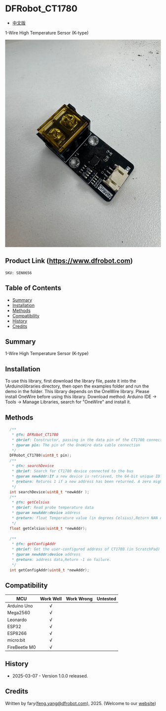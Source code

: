 DFRobot_CT1780
===========================

* [中文版](./README_CN.md)

1-Wire High Temperature Sersor (K-type)

![产品效果图片](./resources/images/DFRobot_CT1780.png)
  
## Product Link (https://www.dfrobot.com)
    SKU: SEN0656

## Table of Contents

  * [Summary](#summary)
  * [Installation](#installation)
  * [Methods](#methods)
  * [Compatibility](#compatibility)
  * [History](#history)
  * [Credits](#credits)

## Summary

1-Wire High Temperature Sersor (K-type)

## Installation

To use this library, first download the library file, paste it into the \Arduino\libraries directory, then open the examples folder and run the demo in the folder.
This library depends on the OneWire library. Please install OneWire before using this library. Download method: Arduino IDE → Tools → Manage Libraries, search for "OneWire" and install it.
## Methods

```C++
  /**
   * @fn: DFRobot_CT1780
   * @brief: Constructor, passing in the data pin of the CT1780 connection
   * @param pin: The pin of the OneWire data cable connection
   */
  DFRobot_CT1780(uint8_t pin);
  /**
   * @fn: searchDevice
   * @brief: Search for CT1780 device connected to the bus
   * @param newAddr:If a new device is retrieved, the 64-bit unique ID of the device is stored at that address
   * @return: Returns 1 if a new address has been returned. A zero might mean that the bus is shorted, there are no devices, or you have already retrieved all of them.
   */
  int searchDevice(uint8_t *newAddr );
  /**
   * @fn: getCelsius
   * @brief: Read probe temperature data
   * @param newAddr:device address
   * @return: float Temperature value (in degrees Celsius),Return NAN on failure.
   */
  float getCelsius(uint8_t *newAddr);

  /**
   * @fn: getConfigAddr
   * @brief: Get the user-configured address of CT1780 (in ScratchPad)
   * @param newAddr:device address
   * @return: address data,Return -1 on failure.
   */
  int getConfigAddr(uint8_t *newAddr);

```

## Compatibility

MCU                | Work Well    | Work Wrong   |   Untested   |
------------------ | :----------: | :----------: | :----------: | 
Arduino Uno        |      √       |              |              |
Mega2560           |      √       |              |              |
Leonardo           |      √       |              |              |
ESP32              |      √       |              |              |
ESP8266            |      √       |              |              |
micro:bit          |      √       |              |              |
FireBeetle M0      |      √       |              |              |


## History

- 2025-03-07 - Version 1.0.0 released.

## Credits

Written by fary(feng.yang@dfrobot.com), 2025. (Welcome to our [website](https://www.dfrobot.com/))
